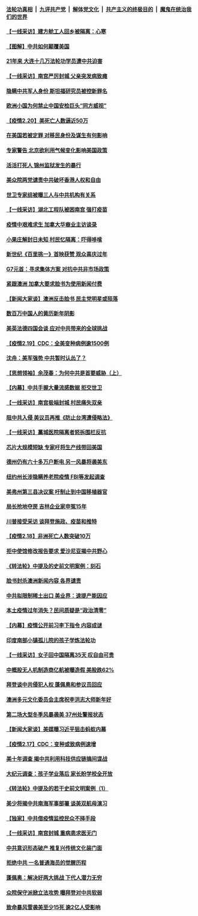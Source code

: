 ####  [法轮功真相](../../../../basic/blob/master/README.md?t=02210901) &nbsp;|&nbsp; [九评共产党](../../../../9ping.md/blob/master/README.md?t=02210901) &nbsp;|&nbsp; [解体党文化](../../../../jtdwh.md/blob/master/README.md?t=02210901)  &nbsp;|&nbsp; [共产主义的终极目的](../../../../gczydzjmd.md/blob/master/README.md?t=02210901) &nbsp;|&nbsp; [魔鬼在统治我们的世界](../../../../mgztzwmdsj.md/blob/master/README.md?t=02210901) 

#### [【一线采访】建方舱工人回乡被隔离：心寒](../pages/nf4514/n12764756.md?t=02210901) 

#### [【图解】中共如何颠覆美国](../pages/nf4514/n12764550.md?t=02210901) 

#### [21年来 大连十几万法轮功学员遭中共迫害](../pages/nf4514/n12762813.md?t=02210901) 

#### [【一线采访】南宫严厉封城 父亲突发病致瘫](../pages/nf4514/n12764678.md?t=02210901) 

#### [隐瞒中共军人身份 斯坦福研究员被控新罪名](../pages/nf4514/n12764446.md?t=02210901) 

#### [欧洲小国为何禁止中国安检巨头“同方威视”](../pages/nf4514/n12764360.md?t=02210901) 

#### [【疫情2.20】美死亡人数逼近50万](../pages/nf4514/n12764165.md?t=02210901) 

#### [在美国若被定罪 对移民身份及谋生有何影响](../pages/nf4514/n12763851.md?t=02210901) 

#### [专家警告 北京欲利用气候变化影响美国政策](../pages/nf4514/n12763741.md?t=02210901) 

#### [活活打死人 锦州监狱发生的暴行](../pages/nf4514/n12762184.md?t=02210901) 

#### [美众院两党谴责中共破坏香港人权和自由](../pages/nf4514/n12763439.md?t=02210901) 

#### [世卫专家组被曝三人与中共机构有关系](../pages/nf4514/n12763181.md?t=02210901) 

#### [【一线采访】湖北工程队被困南宫 强打疫苗](../pages/nf4514/n12763336.md?t=02210901) 

#### [疫情中艰难求生 加拿大华裔业主访谈录](../pages/nf4514/n12763266.md?t=02210901) 

#### [小果庄解封日未知 村民忆隔离：吓得哆嗦](../pages/nf4514/n12763108.md?t=02210901) 

#### [新世纪《百里挑一》首映获赞 观众喜庆过年](../pages/nf4514/n12763174.md?t=02210901) 

#### [G7元首：寻求集体方案 对抗中共非市场政策](../pages/nf4514/n12763062.md?t=02210901) 

#### [紧跟澳洲 加拿大要求脸书为使用新闻付费](../pages/nf4514/n12762640.md?t=02210901) 

#### [【新闻大家谈】澳洲反击脸书 民主党明星或殒落](../pages/nf4514/n12762758.md?t=02210901) 

#### [数百万中国人的黄历新年阴影](../pages/nf4514/n12762614.md?t=02210901) 

#### [美英法德四国会谈 应对中共带来的全球挑战](../pages/nf4514/n12762201.md?t=02210901) 

#### [【疫情2.19】CDC：全美变种病例逾1500例](../pages/nf4514/n12762114.md?t=02210901) 

#### [沈舟：美军强势 中共暂时认怂了？](../pages/nf4514/n12760498.md?t=02210901) 

#### [【思想领袖】余茂春：为何中共是首要威胁（上）](../pages/nf4514/n12759104.md?t=02210901) 

#### [【内幕】中共手握大量流感数据 拒交世卫](../pages/nf4514/n12760822.md?t=02210901) 

#### [【一线采访】南宫极端封城 村民痛失双亲](../pages/nf4514/n12761005.md?t=02210901) 

#### [阻中共入侵 美议员再推《防止台湾遭侵略法》](../pages/nf4514/n12761000.md?t=02210901) 

#### [【一线采访】藁城医院隔离者怒拆围栏反抗](../pages/nf4514/n12760988.md?t=02210901) 

#### [芯片大规模短缺 专家吁将生产线带回美国](../pages/nf4514/n12760571.md?t=02210901) 

#### [德州仍有六十多万户断电 另一风暴将袭美东](../pages/nf4514/n12760377.md?t=02210901) 

#### [纽约州长涉隐瞒养老院疫情 FBI等发起调查](../pages/nf4514/n12760295.md?t=02210901) 

#### [美弗州第三县决议案 吁制止到中国移植器官](../pages/nf4514/n12758769.md?t=02210901) 

#### [局长抢地夺房 吉林企业家申冤15年](../pages/nf4514/n12759851.md?t=02210901) 

#### [川普接受采访 谈拜登施政、疫苗和推特](../pages/nf4514/n12760324.md?t=02210901) 

#### [【疫情2.18】非洲死亡人数突破10万](../pages/nf4514/n12759627.md?t=02210901) 

#### [拒中使馆修改报告要求 爱沙尼亚揭中共野心](../pages/nf4514/n12758651.md?t=02210901) 

#### [《转法轮》中提及的史前文明案例：刻石](../pages/nf4514/n12758577.md?t=02210901) 

#### [脸书封杀澳洲新闻内容 各界谴责](../pages/nf4514/n12759325.md?t=02210901) 

#### [中共拟限制稀土出口 美业界：速提产能因应](../pages/nf4514/n12759046.md?t=02210901) 

#### [本土疫情过年消失？民间质疑是“政治清零”](../pages/nf4514/n12758861.md?t=02210901) 

#### [【内幕】疫情公开前习李下指令 内容成谜](../pages/nf4514/n12745125.md?t=02210901) 

#### [印度南部小镇孤儿院的孩子学炼法轮功](../pages/nf4514/n12758235.md?t=02210901) 

#### [【一线采访】女子回中国隔离35天 叹自由可贵](../pages/nf4514/n12758272.md?t=02210901) 

#### [中概股无人机制造商亿航被曝造假 美股跌62%](../pages/nf4514/n12758119.md?t=02210901) 

#### [拜登谈中共侵犯人权 蓬佩奥和参议员回应](../pages/nf4514/n12758188.md?t=02210901) 

#### [澳洲多元文化委员会主席祝李洪志大师新年好](../pages/nf4514/n12757957.md?t=02210901) 

#### [第二场大型冬季风暴袭美 37州处警报状态](../pages/nf4514/n12757996.md?t=02210901) 

#### [【新闻大家谈】美媒曝习近平狙击蚂蚁内幕](../pages/nf4514/n12758002.md?t=02210901) 

#### [【疫情2.17】CDC：变种或致病例速增](../pages/nf4514/n12757501.md?t=02210901) 

#### [美十年调查 揭中共利用科技供应链搞间谍战](../pages/nf4514/n12752761.md?t=02210901) 

#### [大纪元调查：孩子学业落后 家长盼学校全开放](../pages/nf4514/n12757331.md?t=02210901) 

#### [《转法轮》中提及的若干史前文明案例（1）](../pages/nf4514/n12756200.md?t=02210901) 

#### [美少将揭中共南海军事部署 谈美双航母演习](../pages/nf4514/n12755057.md?t=02210901) 

#### [【独家】中共借疫情监控民众不择手段](../pages/nf4514/n12756638.md?t=02210901) 

#### [【一线采访】南宫封城 重病患求医无门](../pages/nf4514/n12756424.md?t=02210901) 

#### [中共意识形态破产 推复兴传统文化装门面](../pages/nf4514/n12756332.md?t=02210901) 

#### [拒绝中共 一名普通海员的觉醒历程](../pages/nf4514/n12756247.md?t=02210901) 

#### [蓬佩奥：解决好两大挑战 下代人潜力无穷](../pages/nf4514/n12756290.md?t=02210901) 

#### [众院保守派掀立法攻势 曝拜登对中共软弱](../pages/nf4514/n12756062.md?t=02210901) 

#### [致命暴风雪袭美至少15死 逾2亿人受影响](../pages/nf4514/n12755956.md?t=02210901) 

